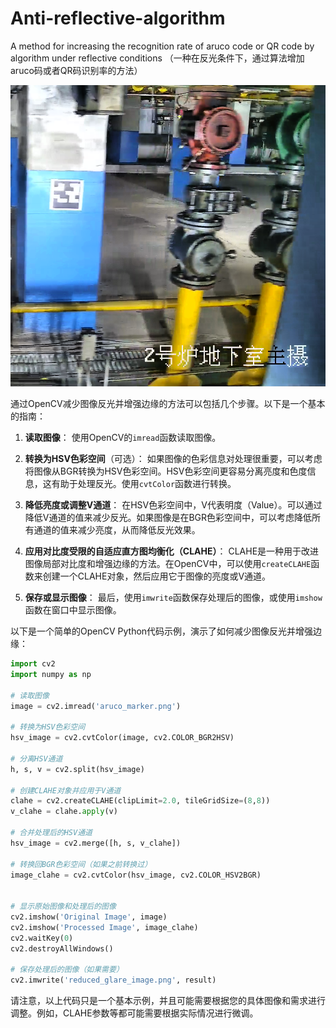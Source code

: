 # Anti-reflective-algorithm
A method for increasing the recognition rate of aruco code or QR code by algorithm under reflective conditions （一种在反光条件下，通过算法增加aruco码或者QR码识别率的方法）

![](./aruco_marker.png)

通过OpenCV减少图像反光并增强边缘的方法可以包括几个步骤。以下是一个基本的指南：

1. **读取图像**：
   使用OpenCV的`imread`函数读取图像。

2. **转换为HSV色彩空间**（可选）：
   如果图像的色彩信息对处理很重要，可以考虑将图像从BGR转换为HSV色彩空间。HSV色彩空间更容易分离亮度和色度信息，这有助于处理反光。使用`cvtColor`函数进行转换。

3. **降低亮度或调整V通道**：
   在HSV色彩空间中，V代表明度（Value）。可以通过降低V通道的值来减少反光。如果图像是在BGR色彩空间中，可以考虑降低所有通道的值来减少亮度，从而降低反光效果。

4. **应用对比度受限的自适应直方图均衡化（CLAHE）**：
   CLAHE是一种用于改进图像局部对比度和增强边缘的方法。在OpenCV中，可以使用`createCLAHE`函数来创建一个CLAHE对象，然后应用它于图像的亮度或V通道。

5. **保存或显示图像**：
   最后，使用`imwrite`函数保存处理后的图像，或使用`imshow`函数在窗口中显示图像。

以下是一个简单的OpenCV Python代码示例，演示了如何减少图像反光并增强边缘：

```python
import cv2
import numpy as np

# 读取图像
image = cv2.imread('aruco_marker.png')

# 转换为HSV色彩空间
hsv_image = cv2.cvtColor(image, cv2.COLOR_BGR2HSV)

# 分离HSV通道
h, s, v = cv2.split(hsv_image)

# 创建CLAHE对象并应用于V通道
clahe = cv2.createCLAHE(clipLimit=2.0, tileGridSize=(8,8))
v_clahe = clahe.apply(v)

# 合并处理后的HSV通道
hsv_image = cv2.merge([h, s, v_clahe])

# 转换回BGR色彩空间（如果之前转换过）
image_clahe = cv2.cvtColor(hsv_image, cv2.COLOR_HSV2BGR)


# 显示原始图像和处理后的图像
cv2.imshow('Original Image', image)
cv2.imshow('Processed Image', image_clahe)
cv2.waitKey(0)
cv2.destroyAllWindows()

# 保存处理后的图像（如果需要）
cv2.imwrite('reduced_glare_image.png', result)
```

请注意，以上代码只是一个基本示例，并且可能需要根据您的具体图像和需求进行调整。例如，CLAHE参数等都可能需要根据实际情况进行微调。
